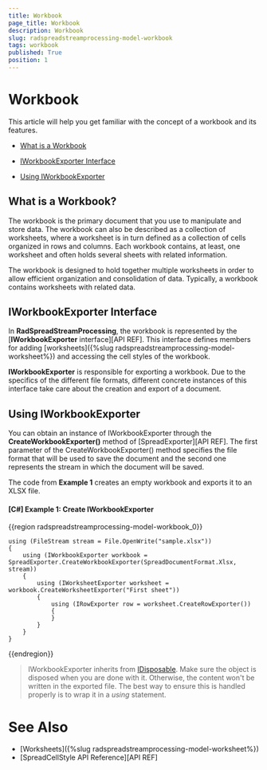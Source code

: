 ```yaml
---
title: Workbook
page_title: Workbook
description: Workbook
slug: radspreadstreamprocessing-model-workbook
tags: workbook
published: True
position: 1
---
```


# Workbook

This article will help you get familiar with the concept of a workbook and its features.

* [What is a Workbook](#what-is-a-workbook)

* [IWorkbookExporter Interface](#iworkbookexporter-interface)

* [Using IWorkbookExporter](#using-iworkbookexporter)


## What is a Workbook?

The workbook is the primary document that you use to manipulate and store data. The workbook can also be described as a collection of worksheets, where a worksheet is in turn defined as a collection of cells organized in rows and columns. Each workbook contains, at least, one worksheet and often holds several sheets with related information.

The workbook is designed to hold together multiple worksheets in order to allow efficient organization and consolidation of data. Typically, a workbook contains worksheets with related data. 


## IWorkbookExporter Interface

In **RadSpreadStreamProcessing**, the workbook is represented by the [**IWorkbookExporter** interface][API REF]. This interface defines members for adding [worksheets]({%slug radspreadstreamprocessing-model-worksheet%}) and accessing the cell styles of the workbook. 

**IWorkbookExporter** is responsible for exporting a workbook. Due to the specifics of the different file formats, different concrete instances of this interface take care about the creation and export of a document. 

## Using IWorkbookExporter

You can obtain an instance of IWorkbookExporter through the **CreateWorkbookExporter()** method of [SpreadExporter][API REF]. The first parameter of the CreateWorkbookExporter() method specifies the file format that will be used to save the document and the second one represents the stream in which the document will be saved. 

The code from **Example 1** creates an empty workbook and exports it to an XLSX file.

#### **[C#] Example 1: Create IWorkbookExporter**

{{region radspreadstreamprocessing-model-workbook_0}}
	
	using (FileStream stream = File.OpenWrite("sample.xlsx"))
	{
	    using (IWorkbookExporter workbook = SpreadExporter.CreateWorkbookExporter(SpreadDocumentFormat.Xlsx, stream))
	    {
	        using (IWorksheetExporter worksheet = workbook.CreateWorksheetExporter("First sheet"))
	        {
	            using (IRowExporter row = worksheet.CreateRowExporter())
	            {
	            }
	        }
	    }
	}
{{endregion}}

>IWorkbookExporter inherits from [IDisposable](https://msdn.microsoft.com/en-us/library/system.idisposable(v=vs.110).aspx). Make sure the object is disposed when you are done with it. Otherwise, the content won't be written in the exported file. The best way to ensure this is handled properly is to wrap it in a *using* statement.


# See Also

* [Worksheets]({%slug radspreadstreamprocessing-model-worksheet%})
* [SpreadCellStyle API Reference][API REF]
